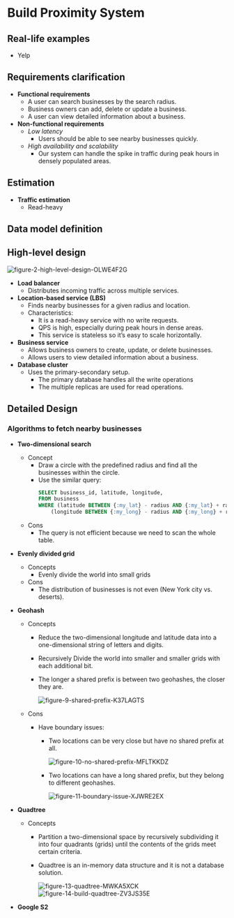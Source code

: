 # Build Proximity System

## Real-life examples
- Yelp

## Requirements clarification
- **Functional requirements**
   - A user can search businesses by the search radius.
   - Business owners can add, delete or update a business.
   - A user can view detailed information about a business.
- **Non-functional requirements**
   - *Low latency*
      - Users should be able to see nearby businesses quickly.
   - *High availability and scalability*
      - Our system can handle the spike in traffic during peak hours in densely populated areas.

## Estimation
- **Traffic estimation**
   - Read-heavy

## Data model definition
  
## High-level design

![figure-2-high-level-design-OLWE4F2G](https://github.com/wuyichen24/system-design-interview/assets/8989447/d8fd9d92-69b9-4417-b5f6-be9caebe6594)

- **Load balancer**
   - Distributes incoming traffic across multiple services.
- **Location-based service (LBS)**
   - Finds nearby businesses for a given radius and location.
   - Characteristics:
      - It is a read-heavy service with no write requests.
      - QPS is high, especially during peak hours in dense areas.
      - This service is stateless so it’s easy to scale horizontally.
- **Business service**
   - Allows business owners to create, update, or delete businesses.
   - Allows users to view detailed information about a business.
- **Database cluster**
   - Uses the primary-secondary setup.
      - The primary database handles all the write operations
      - The multiple replicas are used for read operations.

## Detailed Design
### Algorithms to fetch nearby businesses
- **Two-dimensional search**
   - Concept
      - Draw a circle with the predefined radius and find all the businesses within the circle.
      - Use the similar query:
        ```sql
        SELECT business_id, latitude, longitude,
        FROM business
        WHERE (latitude BETWEEN {:my_lat} - radius AND {:my_lat} + radius) AND
            (longitude BETWEEN {:my_long} - radius AND {:my_long} + radius)
        ```
   - Cons
      - The query is not efficient because we need to scan the whole table.
- **Evenly divided grid**
   - Concepts
      - Evenly divide the world into small grids
   - Cons
      - The distribution of businesses is not even (New York city vs. deserts).
- **Geohash**
   - Concepts
      - Reduce the two-dimensional longitude and latitude data into a one-dimensional string of letters and digits.
      - Recursively Divide the world into smaller and smaller grids with each additional bit.
      - The longer a shared prefix is between two geohashes, the closer they are.

        ![figure-9-shared-prefix-K37LAGTS](https://github.com/wuyichen24/system-design-interview/assets/8989447/6e2fbe1a-4422-47ce-8bac-177c6f4fb3e8)

   - Cons
      - Have boundary issues:
         - Two locations can be very close but have no shared prefix at all.

           ![figure-10-no-shared-prefix-MFLTKKDZ](https://github.com/wuyichen24/system-design-interview/assets/8989447/0d81854e-032c-4b84-bd4f-cc93cd1e6867)

         - Two locations can have a long shared prefix, but they belong to different geohashes.

           ![figure-11-boundary-issue-XJWRE2EX](https://github.com/wuyichen24/system-design-interview/assets/8989447/2a96dc01-08c2-46df-acc7-7cae180bbc6a)

- **Quadtree**
   - Concepts
      - Partition a two-dimensional space by recursively subdividing it into four quadrants (grids) until the contents of the grids meet certain criteria.
      - Quadtree is an in-memory data structure and it is not a database solution.

        ![figure-13-quadtree-MWKA5XCK](https://github.com/wuyichen24/system-design-interview/assets/8989447/0156d8da-2642-43d2-aa52-27c11c8c83fd)
        ![figure-14-build-quadtree-ZV3JS35E](https://github.com/wuyichen24/system-design-interview/assets/8989447/3a5f0387-d6bc-4d46-a684-2043bd625465)

        
- **Google S2**



